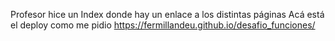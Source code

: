 Profesor hice un Index donde hay un enlace a los distintas páginas
Acá está el deploy como me pidio https://fermillandeu.github.io/desafio_funciones/
